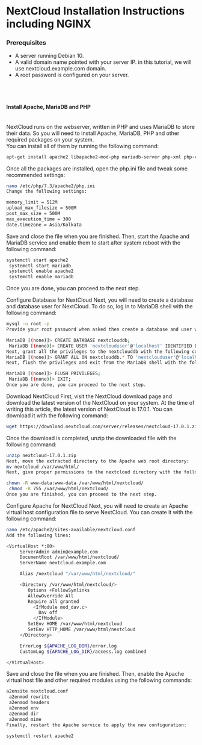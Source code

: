# NextCloud Installation Instructions including NGINX
### Prerequisites

- A server running Debian 10.
- A valid domain name pointed with your server IP. in this tutorial, we will use nextcloud.example.com domain.
- A root password is configured on your server.
<br>
<br>

#### Install Apache, MariaDB and PHP 

<br>
NextCloud runs on the webserver, written in PHP and uses MariaDB to store their data. So you will need to install Apache, MariaDB, PHP and other required packages on your system. <br>You can install all of them by running the following command:

``` bash
apt-get install apache2 libapache2-mod-php mariadb-server php-xml php-cli php-cgi php-mysql php-mbstring php-gd php-curl php-zip wget unzip -y
```
Once all the packages are installed, open the php.ini file and tweak some recommended settings:
``` bash
nano /etc/php/7.3/apache2/php.ini
Change the following settings:

memory_limit = 512M
upload_max_filesize = 500M
post_max_size = 500M
max_execution_time = 300
date.timezone = Asia/Kolkata
```

Save and close the file when you are finished. Then, start the Apache and MariaDB service and enable them to start after system reboot with the following command:
``` bash
systemctl start apache2
 systemctl start mariadb
 systemctl enable apache2
 systemctl enable mariadb
 ```
Once you are done, you can proceed to the next step.

Configure Database for NextCloud
Next, you will need to create a database and database user for NextCloud. To do so, log in to MariaDB shell with the following command:
``` bash
mysql -u root -p
Provide your root password when asked then create a database and user with the following command:

MariaDB [(none)]> CREATE DATABASE nextclouddb;
 MariaDB [(none)]> CREATE USER 'nextclouduser'@'localhost' IDENTIFIED BY 'password';
Next, grant all the privileges to the nextclouddb with the following command:
MariaDB [(none)]> GRANT ALL ON nextclouddb.* TO 'nextclouduser'@'localhost';
Next, flush the privileges and exit from the MariaDB shell with the following command:

MariaDB [(none)]> FLUSH PRIVILEGES;
 MariaDB [(none)]> EXIT;
Once you are done, you can proceed to the next step.
```

Download NextCloud
First, visit the NextCloud download page and download the latest version of the NextCloud on your system. At the time of writing this article, the latest version of NextCloud is 17.0.1. You can download it with the following command:
``` bash
wget https://download.nextcloud.com/server/releases/nextcloud-17.0.1.zip
```
Once the download is completed, unzip the downloaded file with the following command:

``` bash
unzip nextcloud-17.0.1.zip
Next, move the extracted directory to the Apache web root directory:
mv nextcloud /var/www/html/
Next, give proper permissions to the nextcloud directory with the following command:

chown -R www-data:www-data /var/www/html/nextcloud/
 chmod -R 755 /var/www/html/nextcloud/
Once you are finished, you can proceed to the next step.
```

Configure Apache for NextCloud
Next, you will need to create an Apache virtual host configuration file to serve NextCloud. You can create it with the following command:
``` bash
nano /etc/apache2/sites-available/nextcloud.conf
Add the following lines:

<VirtualHost *:80>
     ServerAdmin admin@example.com
     DocumentRoot /var/www/html/nextcloud/
     ServerName nextcloud.example.com

     Alias /nextcloud "/var/www/html/nextcloud/"

     <Directory /var/www/html/nextcloud/>
        Options +FollowSymlinks
        AllowOverride All
        Require all granted
          <IfModule mod_dav.c>
            Dav off
          </IfModule>
        SetEnv HOME /var/www/html/nextcloud
        SetEnv HTTP_HOME /var/www/html/nextcloud
     </Directory>

     ErrorLog ${APACHE_LOG_DIR}/error.log
     CustomLog ${APACHE_LOG_DIR}/access.log combined

</VirtualHost>
```
Save and close the file when you are finished. Then, enable the Apache virtual host file and other required modules using the following commands:

``` bash
a2ensite nextcloud.conf
 a2enmod rewrite
 a2enmod headers
 a2enmod env
 a2enmod dir
 a2enmod mime
Finally, restart the Apache service to apply the new configuration:

systemctl restart apache2
```
